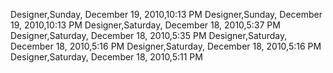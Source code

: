 ﻿Designer,Sunday, December 19, 2010,10:13 PMDesigner,Sunday, December 19, 2010,10:13 PMDesigner,Saturday, December 18, 2010,5:37 PMDesigner,Saturday, December 18, 2010,5:35 PMDesigner,Saturday, December 18, 2010,5:16 PMDesigner,Saturday, December 18, 2010,5:16 PMDesigner,Saturday, December 18, 2010,5:11 PM